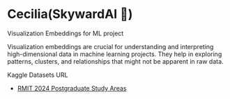 # Cecilia(SkywardAI 🚀)

Visualization Embeddings for ML project

Visualization embeddings are crucial for understanding and interpreting high-dimensional data in machine learning projects. They help in exploring patterns, clusters, and relationships that might not be apparent in raw data. 

Kaggle Datasets URL
* [RMIT 2024 Postgraduate Study Areas](https://www.kaggle.com/datasets/aisuko/rmit-2024-postgraduate-study-areas)
